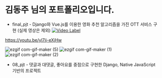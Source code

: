 # 김동주 님의 포트폴리오입니다.

- final_pjt - Django와 Vue.js를 이용한 영화 추천 알고리즘을 가진 OTT 서비스 구현 (실제 영상은 제외)
[![Video Label](http://img.youtube.com/vi/yl7ij-eXjHw/0.jpg)](https://youtu.be/yl7ij-eXjHw)

https://youtu.be/yl7ij-eXjHw

![ezgif com-gif-maker (5)](https://user-images.githubusercontent.com/45291694/205565046-02399d0f-1cc3-4e6a-ab9b-87e2281de7d5.gif)
![ezgif com-gif-maker (1)](https://user-images.githubusercontent.com/45291694/205565050-2db97814-c0d9-4156-9fcc-05c3c3718b50.gif)
![ezgif com-gif-maker (2)](https://user-images.githubusercontent.com/45291694/205565086-f4506e57-e662-4638-93f7-fe8b15996cd1.gif)


- 08_pjt - 댓글과 대댓글, 좋아요를 중점으로 구현한 Django, Native JavaScript 기반의 프로젝트

